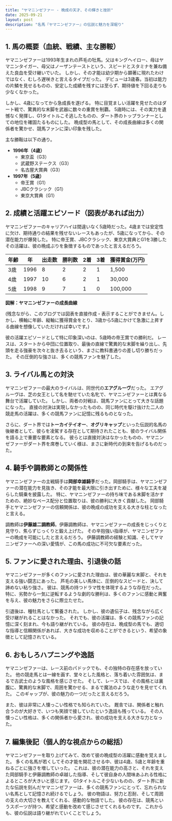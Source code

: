 ```yaml
---
title: "ヤマニンゼファー - 晩成の天才、その輝きと挫折"
date: 2025-09-21
layout: post
description: "名馬『ヤマニンゼファー』の伝説と魅力を深堀り"
---
```


## 1. 馬の概要（血統、戦績、主な勝鞍）

ヤマニンゼファーは1993年生まれの芦毛の牡馬。父はキングヘイロー、母はヤマニンタイガー、母父はノーザンテーストという、スピードとスタミナを兼ね備えた良血を受け継いでいた。  しかし、その才能は幼少期から顕著に現れたわけではなく、むしろ遅咲きと言えるタイプだった。  デビューは3歳春。当初は能力の片鱗を見せるものの、安定した成績を残すには至らず、期待値を下回る走りも少なくなかった。

しかし、4歳になってから急成長を遂げる。  特に目覚ましい活躍を見せたのはダート戦で、驚異的な末脚を武器に数々の重賞を制覇。  5歳時には、その実力を遺憾なく発揮し、G1タイトルこそ逃したものの、ダート界のトップランナーとしての地位を確固たるものにした。  晩成型の馬として、その成長曲線は多くの関係者を驚かせ、競馬ファンに深い印象を残した。

主な勝鞍は以下の通り。

* **1996年（4歳）**  
    *  東京盃（G3）
    *  武蔵野ステークス（G3）
    *  名古屋大賞典（G3）
* **1997年（5歳）**
    *  帝王賞（G1）
    *  JBCクラシック（G1）
    *  東京大賞典（G1）


## 2. 成績と活躍エピソード（図表があれば出力）


ヤマニンゼファーのキャリアハイは間違いなく5歳時だった。4歳までは安定性に欠け、期待通りの結果を残せないレースもあったが、5歳になってから、その潜在能力が爆発した。  特に帝王賞、JBCクラシック、東京大賞典とG1を3勝したその活躍は、彼の晩成ぶりを象徴するものであったと言えるだろう。

| 年齢 | 年 | 出走数 | 勝利数 | 2着 | 3着 | 獲得賞金(万円) |
|---|---|---|---|---|---|---|
| 3歳 | 1996 | 8 | 2 | 2 | 1 | 1,500 |
| 4歳 | 1997 | 10 | 6 | 2 | 1 | 30,000 |
| 5歳 | 1998 | 9 | 7 | 1 | 0 | 100,000 |


**図解：ヤマニンゼファーの成長曲線**

(残念ながら、このブログでは図表を直接作成・表示することができません。しかし、横軸に年齢、縦軸に獲得賞金をとり、3歳から5歳にかけて急激に上昇する曲線を想像していただければ幸いです。)


彼の活躍エピソードとして特に印象深いのは、5歳時の帝王賞での勝利だ。  レースは、スタートから中団に位置取り、最後の直線で驚異的な末脚を繰り出し、先頭を走る強豪を次々と抜き去るという、まさに教科書通りの差し切り勝ちだった。  その圧倒的な強さは、多くの競馬ファンを魅了した。


## 3. ライバル馬との対決

ヤマニンゼファーの最大のライバルは、同世代の**エアグルーヴ**だった。  エアグルーヴは、芝の女王として名を馳せていた名牝で、ヤマニンゼファーとは異なる舞台で活躍していた。  しかし、両者の対戦は、競馬ファンにとって大きな話題になった。  直接の対決は実現しなかったものの、同じ時代を駆け抜けた二人の競走馬の活躍は、多くの競馬ファンに記憶に残るものとなった。


さらに、ダート界では**トーカイテイオー**、**オグリキャップ**といった伝説的名馬の後継者として、彼らを凌駕する存在として期待されたことも、彼のライバル関係を語る上で重要な要素となる。  彼らとは直接対決はなかったものの、ヤマニンゼファーがダート界を席巻していく様は、まさに新時代の到来を告げるものだった。


## 4. 騎手や調教師との関係性

ヤマニンゼファーの主戦騎手は**岡部幸雄騎手**だった。岡部騎手は、ヤマニンゼファーの潜在能力を見抜き、その才能を最大限に引き出すために、様々な工夫を凝らした騎乗を披露した。  特に、ヤマニンゼファーの持ち味である末脚を活かすための、絶妙なペース配分と位置取りは、彼の勝利に大きく貢献した。  岡部騎手とヤマニンゼファーの信頼関係は、彼の晩成の成功を支える大きな柱となったと言える。

調教師は**伊藤雄二調教師**。伊藤調教師は、ヤマニンゼファーの成長をじっくりと見守り、焦らずじっくりと鍛え上げた。  その辛抱強い指導が、ヤマニンゼファーの晩成を可能にしたと言えるだろう。  伊藤調教師の経験と知識、そしてヤマニンゼファーへの深い愛情が、この馬の成功に不可欠な要素だった。


## 5. ファンに愛された理由、引退後の話

ヤマニンゼファーが多くのファンに愛された理由は、彼の華麗な末脚と、それを支える強い闘志にあった。  芦毛の美しい馬体に、圧倒的なスピードと、決して諦めない粘り強さ。  彼は、競馬の持つドラマ性を体現するような存在だった。  特に、劣勢から一気に逆転するような劇的な勝利は、多くのファンに感動と興奮を与え、彼の魅力をさらに際立たせた。

引退後は、種牡馬として繋養された。  しかし、彼の遺伝子は、残念ながら広く受け継がれることはなかった。  それでも、彼の活躍は、多くの競馬ファンの記憶に深く刻まれ、今も語り継がれている。  彼の存在は、晩成型の馬でも、適切な指導と信頼関係があれば、大きな成功を収めることができるという、希望の象徴として記憶されている。


## 6. おもしろハプニングや逸話

ヤマニンゼファーは、レース前のパドックでも、その独特の存在感を放っていた。  他の競走馬とは一線を画す、堂々とした風格と、落ち着いた雰囲気は、まるで古武士のような風格を感じさせた。  そして、レースでは、その風格とは裏腹に、驚異的な末脚で、周囲を驚かせる、まるで魔法のような走りを見せてくれた。  このギャップが、彼の魅力の一つだったと言えるだろう。

また、彼は非常に人懐っこい性格でも知られていた。  厩舎では、関係者と触れ合うのが大好きで、いつも笑顔で接していたという逸話も残っている。  その人懐っこい性格は、多くの関係者から愛され、彼の成功を支える大きな力となった。


## 7. 編集後記（個人的な視点からの総括）

ヤマニンゼファーを取り上げてみて、改めて彼の晩成型の活躍に感動を覚えました。  多くの名馬が若くしてその才能を開花させる中、彼は4歳、5歳と年齢を重ねるごとに強さを増していった。  これは、彼の潜在能力の高さと、それを支えた岡部騎手と伊藤調教師の卓越した指導、そして彼自身の人間味あふれる性格によるところが大きいと感じます。  G1タイトルこそ少ないものの、ダート界に新たな伝説を刻んだヤマニンゼファーは、多くの競馬ファンにとって、忘れられない名馬として記憶され続けるでしょう。  彼の物語は、努力と忍耐、そして周囲の支えの大切さを教えてくれる、感動的な物語でした。  彼の存在は、競馬というスポーツが持つ、希望と感動を改めて感じさせてくれるものです。  これからも、彼の伝説は語り継がれていくことでしょう。

